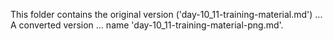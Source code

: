 This folder contains the original version ('day-10_11-training-material.md') ...
A converted version ... name 'day-10_11-training-material-png.md'.